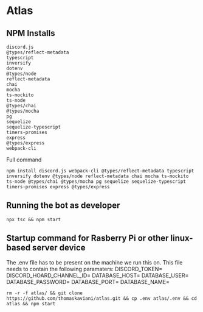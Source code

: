 # Atlas

## NPM Installs
```
discord.js
@types/reflect-metadata
typescript
inversify
dotenv
@types/node
reflect-metadata
chai
mocha
ts-mockito
ts-node
@types/chai
@types/mocha
pg
sequelize
sequelize-typescript
timers-promises
express
@types/express
webpack-cli
```

Full command
```
npm install discord.js webpack-cli @types/reflect-metadata typescript inversify dotenv @types/node reflect-metadata chai mocha ts-mockito ts-node @types/chai @types/mocha pg sequelize sequelize-typescript timers-promises express @types/express
```

## Running the bot as developer

```
npx tsc && npm start
```

## Startup command for Rasberry Pi or other linux-based server device
The .env file has to be present on the machine we run this on.
This file needs to contain the following paramaters: 
DISCORD_TOKEN=
DISCORD_HOARD_CHANNEL_ID=
DATABASE_HOST=
DATABASE_USER=
DATABASE_PASSWORD=
DATABASE_PORT=
DATABASE_NAME=
```
rm -r -f atlas/ && git clone https://github.com/thomaskaviani/atlas.git && cp .env atlas/.env && cd atlas && npm start
```
